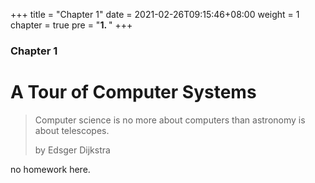 +++
title = "Chapter 1"
date = 2021-02-26T09:15:46+08:00
weight = 1
chapter = true
pre = "<b>1. </b>"
+++

### Chapter 1

# A Tour of Computer Systems

> Computer science is no more about computers than astronomy is about telescopes.
>
> by Edsger Dijkstra

no homework here.
